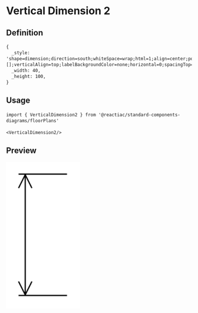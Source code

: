 # Vertical Dimension 2

## Definition

```
{
  _style: 'shape=dimension;direction=south;whiteSpace=wrap;html=1;align=center;points=[];verticalAlign=top;labelBackgroundColor=none;horizontal=0;spacingTop=-15;',
  _width: 40,
  _height: 100,
}
```

## Usage

```
import { VerticalDimension2 } from '@reactiac/standard-components-diagrams/floorPlans'

<VerticalDimension2/>
```

## Preview

<img src="./vertical-dimension-2.png" width="200"/>
